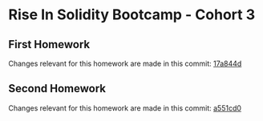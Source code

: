 # Rise In Solidity Bootcamp - Cohort 3

## First Homework

Changes relevant for this homework are made in this commit: [17a844d](https://github.com/osmannyildiz/RiseInSolidityBootcampCohort3/commit/17a844d3705c720fa263c614e872f821a93fb7c6)

## Second Homework

Changes relevant for this homework are made in this commit: [a551cd0](https://github.com/osmannyildiz/RiseInSolidityBootcampCohort3/commit/a551cd076adea939f0d21dccc05c5b40978c7374)
